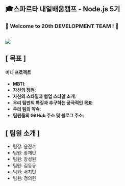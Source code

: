 ## 🎓스파르타 내일배움캠프 - Node.js 5기
### 🚀 Welcome to 20th DEVELOPMENT TEAM ! 🚀
<img src="https://img.shields.io/badge/JAVA-007396?
          style=flat&logo=Java&logoColor=white"/>
---
## [ 목표 ]
   <h4>미니 프로젝트</h4>
    <ul>
      <li><strong>MBTI</strong>:</li>
      <li><strong>자신의 장점</strong>:</li>
      <li><strong>자신의 스타일과 협업 스타일 소개</strong>:</li>
      <li><strong>우리 팀만의 특징과 추구하는 궁극적인 목표</strong>:</li>
      <li><strong>우리 팀의 약속</strong>:</li>
      <li><strong>팀원들의 GitHub 주소 및 블로그 주소</strong>:</li>
    </ul>
  </div>
  
## [ 팀원 소개 ]
- 팀장: 윤진호
- 팀원: 장재민
- 팀원: 장성원
- 팀원: 김동규
- 팀원: 서지민
- 팀원: 정의현
